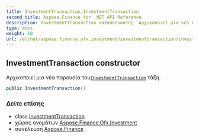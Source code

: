 ```yaml
---
title: InvestmentTransaction.InvestmentTransaction
second_title: Aspose.Finance for .NET API Reference
description: InvestmentTransaction κατασκευαστής. Αρχικοποιεί μια νέα παρουσία τουInvestmentTransaction τάξη.
type: docs
weight: 10
url: /el/net/aspose.finance.ofx.investment/investmenttransaction/investmenttransaction/
---
```

## InvestmentTransaction constructor

Αρχικοποιεί μια νέα παρουσία του[`InvestmentTransaction`](../) τάξη.

```csharp
public InvestmentTransaction()
```

### Δείτε επίσης

* class [InvestmentTransaction](../)
* χώρος ονομάτων [Aspose.Finance.Ofx.Investment](../../investmenttransaction/)
* συνέλευση [Aspose.Finance](../../../)


